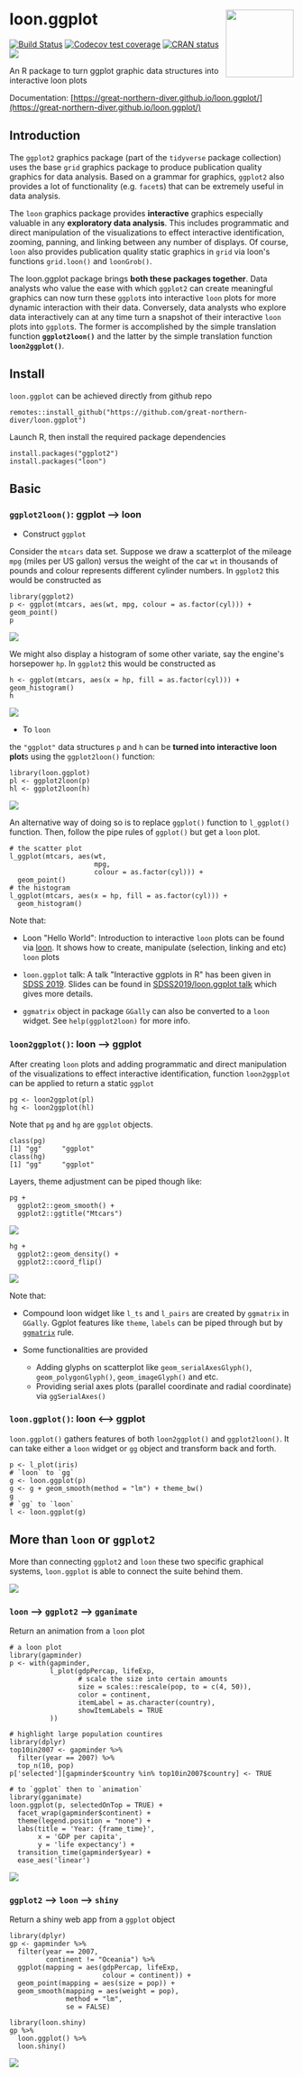 # loon.ggplot  <img src="man/figures/logo.png" align="right" width="120" />

[![Build Status](https://travis-ci.com/great-northern-diver/loon.ggplot.svg?branch=master)](https://travis-ci.com/great-northern-diver/loon.ggplot)
[![Codecov test coverage](https://codecov.io/gh/great-northern-diver/loon.ggplot/branch/master/graph/badge.svg)](https://codecov.io/gh/great-northern-diver/loon.ggplot?branch=master)
[![CRAN status](https://www.r-pkg.org/badges/version/loon.ggplot)](https://cran.r-project.org/web/packages/loon.ggplot/index.html)
[![](https://cranlogs.r-pkg.org/badges/loon.ggplot)](https://cran.r-project.org/package=loon.ggplot)

An R package to turn ggplot graphic data structures into interactive loon plots


Documentation: [https://great-northern-diver.github.io/loon.ggplot/](https://great-northern-diver.github.io/loon.ggplot/)

## Introduction

The `ggplot2` graphics package (part of the `tidyverse` package collection) uses the base `grid` graphics package to produce publication quality graphics for data analysis.  Based on a grammar for graphics, `ggplot2` also provides a lot of functionality (e.g. `facet`s) that can be extremely useful in data analysis.

The `loon` graphics package provides **interactive** graphics especially valuable in any **exploratory data analysis**.  This includes programmatic and direct manipulation of the visualizations to effect interactive identification, zooming, panning, and linking between any number of displays. Of course, `loon` also provides publication quality static graphics in `grid` via loon's functions `grid.loon()` and `loonGrob()`.


The loon.ggplot package brings **both these packages together**. Data analysts who value the ease with which `ggplot2` can create meaningful graphics can now turn these `ggplot`s into interactive `loon` plots for more dynamic interaction with their data.  Conversely,  data analysts who explore data interactively can at any time turn a snapshot of their interactive `loon` plots into `ggplot`s.   The former is accomplished by the simple translation function **`ggplot2loon()`** and the latter by the simple translation function **`loon2ggplot()`**.

## Install

`loon.ggplot` can be achieved directly from github repo

```
remotes::install_github("https://github.com/great-northern-diver/loon.ggplot")
```

Launch R, then install the required package dependencies

```
install.packages("ggplot2")
install.packages("loon")
```

## Basic

### `ggplot2loon()`: ggplot --> loon

* Construct `ggplot`

Consider the `mtcars` data set. Suppose we draw a scatterplot of the mileage `mpg` (miles per US gallon) versus the weight of the car `wt` in thousands of pounds and colour represents different cylinder numbers. In `ggplot2` this would be constructed as

```
library(ggplot2)
p <- ggplot(mtcars, aes(wt, mpg, colour = as.factor(cyl))) + geom_point()
p
```
![](man/figures/mtcarsScatterPlot.png)

We might also display a histogram of some other variate, say the engine's horsepower `hp`.  In `ggplot2` this would be constructed as
```
h <- ggplot(mtcars, aes(x = hp, fill = as.factor(cyl))) + geom_histogram()
h
```
![](man/figures/hpHistogram.png)

* To `loon`

the `"ggplot"` data structures `p` and `h` can be **turned into interactive loon plot**s using the `ggplot2loon()` function:

```
library(loon.ggplot)
pl <- ggplot2loon(p)
hl <- ggplot2loon(h)
```
![](man/figures/scatterAndHist.gif)

An alternative way of doing so is to replace `ggplot()` function to `l_ggplot()` function. Then, follow the pipe rules of `ggplot()` but get a `loon` plot.

```{r}
# the scatter plot
l_ggplot(mtcars, aes(wt, 
                     mpg, 
                     colour = as.factor(cyl))) + 
  geom_point()
# the histogram
l_ggplot(mtcars, aes(x = hp, fill = as.factor(cyl))) + 
  geom_histogram()
```

Note that:

  + Loon "Hello World": Introduction to interactive `loon` plots can be found via  [loon](https://cran.r-project.org/web/packages/loon/vignettes/introduction.html). It shows how to create, manipulate (selection, linking and etc) `loon` plots
    
  + `loon.ggplot` talk: A talk "Interactive ggplots in R" has been given in [SDSS 2019](https://ww2.amstat.org/meetings/sdss/2019/onlineprogram/AbstractDetails.cfm?AbstractID=306216). Slides can be found in [SDSS2019/loon.ggplot talk](https://www.math.uwaterloo.ca/~rwoldfor/talks/SDSS2019/loon.ggplot/assets/player/KeynoteDHTMLPlayer.html) which gives more details.
  
  + `ggmatrix` object in package `GGally` can also be converted to a `loon` widget. See `help(ggplot2loon)` for more info.

### `loon2ggplot()`: loon --> ggplot

After creating `loon` plots and adding programmatic and direct manipulation of the visualizations to effect interactive identification, function `loon2ggplot` can be applied to return a static `ggplot`

```
pg <- loon2ggplot(pl)
hg <- loon2ggplot(hl)
```

Note that `pg` and `hg` are `ggplot` objects. 

```
class(pg)
[1] "gg"     "ggplot"
class(hg)
[1] "gg"     "ggplot"
```

Layers, theme adjustment can be piped though like:

```
pg + 
  ggplot2::geom_smooth() + 
  ggplot2::ggtitle("Mtcars")
```
![](man/figures/mtcarsAddSmooth.png)

```
hg + 
  ggplot2::geom_density() + 
  ggplot2::coord_flip()
```
![](man/figures/hpAddDensity.png)

Note that:

  + Compound loon widget like `l_ts` and `l_pairs` are created by `ggmatrix` in `GGally`. Ggplot features like `theme`, `labels` can be piped through but by  [`ggmatrix`](https://mran.microsoft.com/snapshot/2016-01-21/web/packages/GGally/vignettes/ggmatrix.html) rule.
  
  + Some functionalities are provided 
    * Adding glyphs on scatterplot like `geom_serialAxesGlyph()`, `geom_polygonGlyph()`, `geom_imageGlyph()` and etc.
    * Providing serial axes plots (parallel coordinate and radial coordinate) via `ggSerialAxes()`

### `loon.ggplot()`: loon <--> ggplot 

`loon.ggplot()` gathers features of both `loon2ggplot()` and `ggplot2loon()`. It can take either a `loon` widget or `gg` object and transform back and forth.

```
p <- l_plot(iris)
# `loon` to `gg`
g <- loon.ggplot(p)
g <- g + geom_smooth(method = "lm") + theme_bw() 
g
# `gg` to `loon`
l <- loon.ggplot(g)
```

## More than `loon` or `ggplot2`

More than connecting `ggplot2` and `loon` these two specific graphical systems, `loon.ggplot` is able to connect the suite behind them.

![](man/figures/loonggplotConnection.PNG)
### `loon` --> `ggplot2` --> `gganimate`

Return an animation from a `loon` plot

```
# a loon plot
library(gapminder)
p <- with(gapminder, 
          l_plot(gdpPercap, lifeExp,
                 # scale the size into certain amounts
                 size = scales::rescale(pop, to = c(4, 50)),
                 color = continent,
                 itemLabel = as.character(country),
                 showItemLabels = TRUE
          ))
          
# highlight large population countires     
library(dplyr)
top10in2007 <- gapminder %>% 
  filter(year == 2007) %>%
  top_n(10, pop)
p['selected'][gapminder$country %in% top10in2007$country] <- TRUE

# to `ggplot` then to `animation`
library(gganimate)
loon.ggplot(p, selectedOnTop = TRUE) + 
  facet_wrap(gapminder$continent) + 
  theme(legend.position = "none") + 
  labs(title = 'Year: {frame_time}', 
       x = 'GDP per capita', 
       y = 'life expectancy') + 
  transition_time(gapminder$year) +
  ease_aes('linear')
```

![](man/figures/gdpVersusLife.gif)

### `ggplot2` --> `loon` --> `shiny`

Return a shiny web app from a `ggplot` object

```
library(dplyr)
gp <- gapminder %>% 
  filter(year == 2007,
         continent != "Oceania") %>%
  ggplot(mapping = aes(gdpPercap, lifeExp, 
                       colour = continent)) + 
  geom_point(mapping = aes(size = pop)) + 
  geom_smooth(mapping = aes(weight = pop),
              method = "lm",
              se = FALSE)

library(loon.shiny)
gp %>% 
  loon.ggplot() %>% 
  loon.shiny()
```

![](man/figures/GDPshiny.gif)
